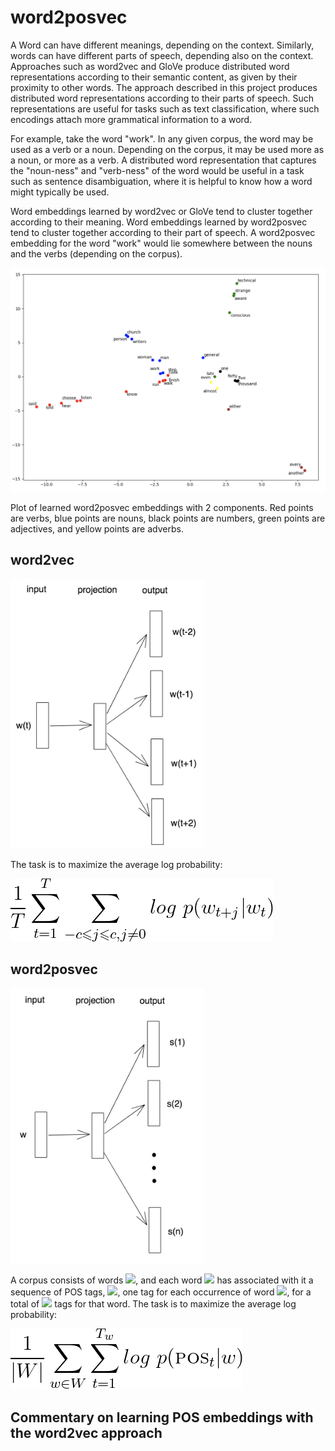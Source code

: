 # word2posvec

A Word can have different meanings, depending on the context. Similarly,
words can have different parts of speech, depending also on the context.
Approaches such as word2vec and GloVe produce distributed word
representations according to their semantic content, as given by their
proximity to other words. The approach described in this project
produces distributed word representations according to their parts of
speech. Such representations are useful for tasks such as text
classification, where such encodings attach more grammatical information
to a word.

For example, take the word "work". In any given corpus, the word may be
used as a verb or a noun. Depending on the corpus, it may be used more
as a noun, or more as a verb. A distributed word representation that
captures the "noun-ness" and "verb-ness" of the word would be useful in
a task such as sentence disambiguation, where it is helpful to know how
a word might typically be used.

Word embeddings learned by word2vec or GloVe tend to cluster together
according to their meaning. Word embeddings learned by word2posvec tend
to cluster together according to their part of speech. A word2posvec
embedding for the word "work" would lie somewhere between the nouns and
the verbs (depending on the corpus).

![Results](resources/brown.top5k.dim2.png)

Plot of learned word2posvec embeddings with 2 components. Red points are
verbs, blue points are nouns, black points are numbers, green points are
adjectives, and yellow points are adverbs.

## word2vec

<img src="resources/word2vec.png" alt="word2vec" width="310"/>

The task is to maximize the average log probability:

![\frac{1}{T}\sum_{t=1}^{T}\sum_{-c \leqslant j \leqslant c, j \neq 0}log \ p(w_{t+j}|w_{t})](resources/eqn1.png)

## word2posvec

<img src="resources/word2posvec.png" alt="word2posvec" width="310"/>

A corpus consists of words <img src="https://render.githubusercontent.com/render/math?math=W"/>,
and each word <img src="https://render.githubusercontent.com/render/math?math=w%20\in%20W"/> has associated with it
a sequence of POS tags, <img src="https://render.githubusercontent.com/render/math?math=POS_{1},%20POS_{2},%20...,%20POS_{T_{w}}"/>,
one tag for each occurrence of word <img src="https://render.githubusercontent.com/render/math?math=w"/>,
for a total of <img src="https://render.githubusercontent.com/render/math?math=T_{w}"/> tags for that word.
The task is to maximize the average log probability:

![\frac{1}{\left | W \right |}\sum_{w \in W}\sum_{t=1}^{T_{w}}log \ p(\textsc{pos}_{t}|w)](resources/eqn2.png)

## Commentary on learning POS embeddings with the word2vec approach
